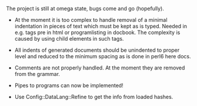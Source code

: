 
The project is still at omega state, bugs come and go (hopefully).

* At the moment it is too complex to handle removal of a minimal indentation in pieces of text which must be kept as is typed. Needed in e.g. tags pre in html or programlisting in docbook. The complexity is caused by using child elements in such tags.

* All indents of generated documents should be unindented to proper level and reduced to the minimum spacing as is done in perl6 here docs.

* Comments are not properly handled. At the moment they are removed from the grammar.

* Pipes to programs can now be implemented!

* Use Config::DataLang::Refine to get the info from loaded hashes.
